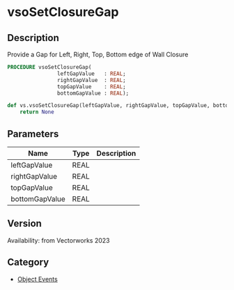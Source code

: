 # vsoSetClosureGap

## Description
Provide a Gap for Left, Right, Top, Bottom edge of Wall Closure

```pascal
PROCEDURE vsoSetClosureGap(
				leftGapValue   : REAL;
				rightGapValue  : REAL;
				topGapValue    : REAL;
				bottomGapValue : REAL);
```

```python
def vs.vsoSetClosureGap(leftGapValue, rightGapValue, topGapValue, bottomGapValue):
    return None
```

## Parameters
|Name|Type|Description|
|---|---|---|
|leftGapValue|REAL|   |
|rightGapValue|REAL|   |
|topGapValue|REAL|   |
|bottomGapValue|REAL|   |

## Version
Availability: from Vectorworks 2023

## Category
* [Object Events](../Categories/Object%20Events.md)
